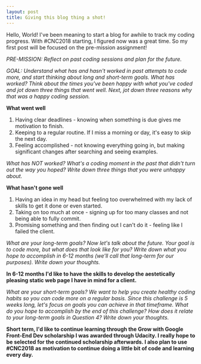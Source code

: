 ```yaml
---
layout: post
title: Giving this blog thing a shot!
---
```


Hello, World! I've been meaning to start a blog for awhile to track my coding progress. With #CNC2018 starting, I figured now was a great time. So my first post will be focused on the pre-mission assignment!

<em>PRE-MISSION: Reflect on past coding sessions and plan for the future.</em>

<em>GOAL: Understand what has and hasn't worked in past attempts to code more, and start thinking about long and short-term goals.
What has worked? Think about the times you've been happy with what you've coded and jot down three things that went well. Next, jot down three reasons why that was a happy coding session.</em>

<strong>What went well</strong>
  <ol>
    <li>Having clear deadlines - knowing when something is due gives me motivation to finish.</li>
    <li>Keeping to a regular routine. If I miss a morning or day, it's easy to skip the next day.</li>
    <li>Feeling accomplished - not knowing everything going in, but making significant changes after searching and seeing examples.</li>
  </ol>

<em>What has NOT worked? What's a coding moment in the past that didn't turn out the way you hoped? Write down three things that you were unhappy about.</em>

<strong>What hasn't gone well</strong>
  <ol>
    <li>Having an idea in my head but feeling too overwhelmed with my lack of skills to get it done or even started.</li>
    <li>Taking on too much at once - signing up for too many classes and not being able to fully commit.</li>
    <li>Promising something and then finding out I can't do it - feeling like I failed the client.</li>
  </ol>
  
<em>What are your long-term goals? Now let's talk about the future. Your goal is to code more, but what does that look like for you? Write down what you hope to accomplish in 6-12 months (we'll call that long-term for our purposes). Write down your thoughts.</em>

<strong>In 6-12 months I'd like to have the skills to develop the aestetically pleasing static web page I have in mind for a client.</strong>

<em>What are your short-term goals? We want to help you create healthy coding habits so you can code more on a regular basis. Since this challenge is 5 weeks long, let's focus on goals you can achieve in that timeframe. What do you hope to accomplish by the end of this challenge? How does it relate to your long-term goals in Question 4? Write down your thoughts.</em>

<strong>Short term, I'd like to continue learning through the Grow with Google Front-End Dev scholarship I was awarded through Udacity. I really hope to be selected for the continued scholarship afterwards. I also plan to use #CNC2018 as motivation to continue doing a little bit of code and learning every day.</strong>
